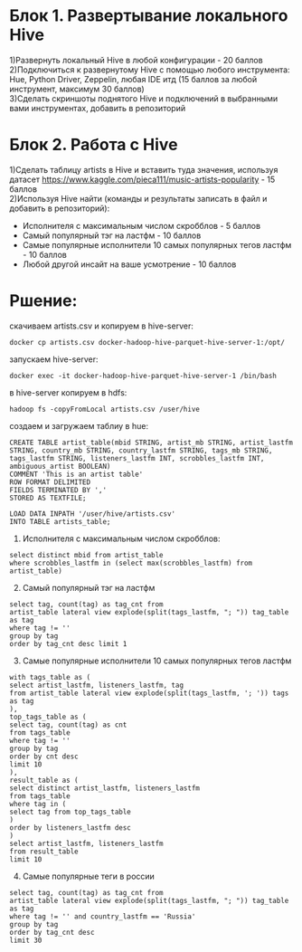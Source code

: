 # Блок 1. Развертывание локального Hive
1)Развернуть локальный Hive в любой конфигурации - 20 баллов\
2)Подключиться к развернутому Hive с помощью любого инструмента: Hue, Python Driver, Zeppelin, любая IDE итд (15 баллов за любой инструмент, максимум 30 баллов)\
3)Сделать скриншоты поднятого Hive и подключений в выбранными вами инструментах, добавить в репозиторий

# Блок 2. Работа с Hive
1)Сделать таблицу artists в Hive и вставить туда значения, используя датасет https://www.kaggle.com/pieca111/music-artists-popularity - 15 баллов\
2)Используя Hive найти (команды и результаты записать в файл и добавить в репозиторий):
  - Исполнителя с максимальным числом скробблов - 5 баллов
  - Самый популярный тэг на ластфм - 10 баллов
  - Самые популярные исполнители 10 самых популярных тегов ластфм - 10 баллов
  - Любой другой инсайт на ваше усмотрение - 10 баллов

# Ршение:


скачиваем artists.csv и копируем в hive-server:
```
docker cp artists.csv docker-hadoop-hive-parquet-hive-server-1:/opt/
```
запускаем hive-server:
```
docker exec -it docker-hadoop-hive-parquet-hive-server-1 /bin/bash
```
в hive-server копируем в hdfs:
```
hadoop fs -copyFromLocal artists.csv /user/hive
```
создаем и загружаем таблиу в hue:
```
CREATE TABLE artist_table(mbid STRING, artist_mb STRING, artist_lastfm STRING, country_mb STRING, country_lastfm STRING, tags_mb STRING, tags_lastfm STRING, listeners_lastfm INT, scrobbles_lastfm INT, ambiguous_artist BOOLEAN)
COMMENT 'This is an artist table'
ROW FORMAT DELIMITED
FIELDS TERMINATED BY ','
STORED AS TEXTFILE;
```
```
LOAD DATA INPATH '/user/hive/artists.csv'
INTO TABLE artists_table;
```

1) Исполнителя с максимальным числом скробблов:
```
select distinct mbid from artist_table
where scrobbles_lastfm in (select max(scrobbles_lastfm) from artist_table)
```
2) Самый популярный тэг на ластфм
```
select tag, count(tag) as tag_cnt from 
artist_table lateral view explode(split(tags_lastfm, "; ")) tag_table as tag
where tag != ''
group by tag
order by tag_cnt desc limit 1
```

3) Самые популярные исполнители 10 самых популярных тегов ластфм
```
with tags_table as (
select artist_lastfm, listeners_lastfm, tag
from artist_table lateral view explode(split(tags_lastfm, '; ')) tags as tag
),
top_tags_table as (
select tag, count(tag) as cnt
from tags_table
where tag != ''
group by tag
order by cnt desc
limit 10
), 
result_table as (
select distinct artist_lastfm, listeners_lastfm
from tags_table
where tag in (
select tag from top_tags_table
)
order by listeners_lastfm desc
)
select artist_lastfm, listeners_lastfm 
from result_table
limit 10
```
4) Самые популярные теги в россии
```
select tag, count(tag) as tag_cnt from 
artist_table lateral view explode(split(tags_lastfm, "; ")) tag_table as tag
where tag != '' and country_lastfm == 'Russia'
group by tag
order by tag_cnt desc 
limit 30
```

